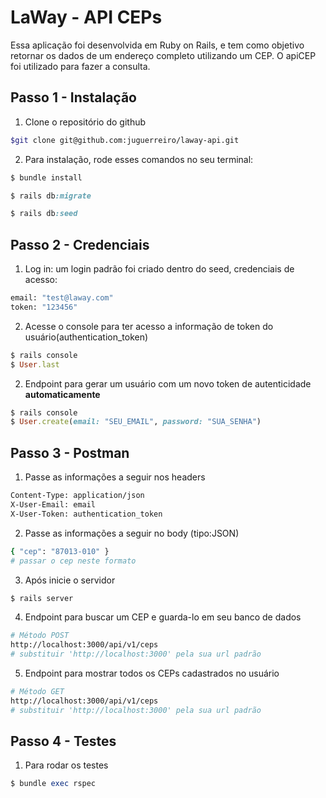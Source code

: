 # LaWay - API CEPs
Essa aplicação foi desenvolvida em Ruby on Rails, e tem como objetivo retornar os dados de um endereço completo utilizando um CEP. 
O apiCEP foi utilizado para fazer a consulta.

## Passo 1 - Instalação
1. Clone o repositório do github
```sh
$git clone git@github.com:juguerreiro/laway-api.git
```

2. Para instalação, rode esses comandos no seu terminal:

```ruby
$ bundle install
```
```ruby
$ rails db:migrate
```
```ruby
$ rails db:seed
```

## Passo 2 - Credenciais
1. Log in: um login padrão foi criado dentro do seed, credenciais de acesso:

```sh
email: "test@laway.com"
token: "123456"
```
2. Acesse o console para ter acesso a informação de token do usuário(authentication_token)
```ruby
$ rails console
$ User.last
```
2. Endpoint para gerar um usuário com um novo token de autenticidade **automaticamente**
```ruby
$ rails console
$ User.create(email: "SEU_EMAIL", password: "SUA_SENHA")
```

## Passo 3 - Postman
1. Passe as informações a seguir nos headers
```sh                                   
Content-Type: application/json     
X-User-Email: email         
X-User-Token: authentication_token                 
```
2. Passe as informações a seguir no body (tipo:JSON)
```sh
{ "cep": "87013-010" }
# passar o cep neste formato
```
3. Após inicie o servidor
```ruby
$ rails server
```
4. Endpoint para buscar um CEP e guarda-lo em seu banco de dados
```sh
# Método POST
http://localhost:3000/api/v1/ceps
# substituir 'http://localhost:3000' pela sua url padrão
```
5. Endpoint para mostrar todos os CEPs cadastrados no usuário
```sh
# Método GET
http://localhost:3000/api/v1/ceps
# substituir 'http://localhost:3000' pela sua url padrão
```

## Passo 4 - Testes
1. Para rodar os testes 
```ruby
$ bundle exec rspec
```
